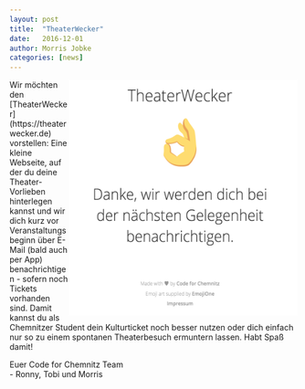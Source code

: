 ```yaml
---
layout: post
title:  "TheaterWecker"
date:   2016-12-01
author:	Morris Jobke
categories: [news]
---
```


<img src="/images/project/theaterwecker-willkommen.png" style="width:400px; height:413px; float:right">
Wir möchten den [TheaterWecker](https://theaterwecker.de) vorstellen: Eine kleine Webseite, auf der du deine Theater-Vorlieben hinterlegen kannst und wir dich kurz vor Veranstaltungsbeginn über E-Mail (bald auch per App) benachrichtigen - sofern noch Tickets vorhanden sind. Damit kannst du als Chemnitzer Student dein Kulturticket noch besser nutzen oder dich einfach nur so zu einem spontanen Theaterbesuch ermuntern lassen. Habt Spaß damit!

Euer Code for Chemnitz Team<br>- Ronny, Tobi und Morris

